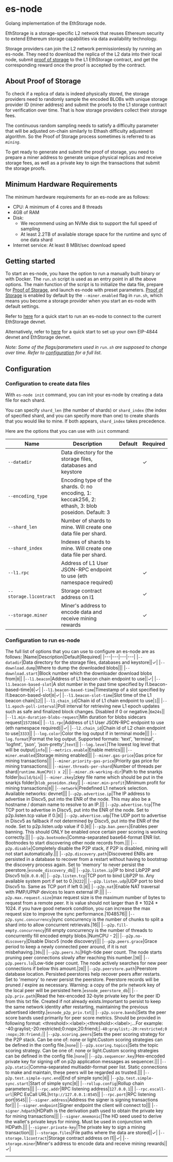 # es-node

Golang implementation of the EthStorage node.

EthStorage is a storage-specific L2 network that reuses Ethereum security to extend Ethereum storage capabilities via data availability technology.

Storage providers can join the L2 network permissionlessly by running an es-node. They need to download the replica of the L2 data into their local node, submit [proof of storage](#about-proof-of-storage) to the L1 EthStorage contract, and get the corresponding reward once the proof is accepted by the contract.

## About Proof of Storage

To check if a replica of data is indeed physically stored, the storage providers need to randomly sample the encoded BLOBs with unique storage provider ID (miner address) and submit the proofs to the L1 storage contract for verification over time. That is how storage providers collect their storage fees.

The continuous random sampling needs to satisfy a difficulty parameter that will be adjusted on-chain similarly to Ethash difficulty adjustment algorithm. So the Proof of Storage process sometimes is referred to as _`mining`_.

To get ready to generate and submit the proof of storage, you need to prepare a miner address to generate unique physical replicas and receive storage fees, as well as a private key to sign the transactions that submit the storage proofs.

## Minimum Hardware Requirements 

The minimum hardware requirements for an es-node are as follows:

 - CPU: A minimum of 4 cores and 8 threads
 - 4GB of RAM
 - Disk: 
    - We recommend using an NVMe disk to support the full speed of sampling
    - At least 2.2TB of available storage space for the runtime and sync of one data shard
 - Internet service: At least 8 MBit/sec download speed

## Getting started

To start an es-node, you have the option to run a manually built binary or with Docker. The `run.sh` script is used as an entry point in all the above options. The main function of the script is to initialize the data file, prepare for [Proof of Storage](#about-proof-of-storage), and launch es-node with preset parameters. 
[Proof of Storage](#about-proof-of-storage) is enabled by default by the `--miner.enabled` flag in `run.sh`, which means you become a storage provider when you start an es-node with default settings.

Refer to [here](/GUIDE.md) for a quick start to run an es-node to connect to the current EthStorage devnet.

Alternatively, refer to [here](/SETUP.md) for a quick start to set up your own EIP-4844 devnet and EthStorage devnet.

_Note: Some of the flags/parameters used in `run.sh` are supposed to change over time. Refer to [configuration](#configuration) for a full list._


## Configuration

### Configuration to create data files

With `es-node init` command, you can init your es-node by creating a data file for each shard.

You can specify `shard_len` (the number of shards) or `shard_index` (the index of specified shard, and you can specify more than one) to create shards that you would like to mine. If both appears, `shard_index` takes precedence. 

Here are the options that you can use with `init` command:

|Name|Description|Default|Required|
|---|---|---|---|
|`--datadir`|Data directory for the storage files, databases and keystore||✓|
|`--encoding_type`|Encoding type of the shards. 0: no encoding, 1: keccak256, 2: ethash, 3: blob poseidon. Default: 3|||
|`--shard_len`|Number of shards to mine. Will create one data file per shard.|||
|`--shard_index`|Indexes of shards to mine. Will create one data file per shard.|||
|`--l1.rpc`|Address of L1 User JSON-RPC endpoint to use (eth namespace required)||✓|
|`--storage.l1contract`|Storage contract address on l1||✓|
|`--storage.miner`|Miner's address to encode data and receive mining rewards||✓|

### Configuration to run es-node

The full list of options that you can use to configure an es-node are as follows:
|Name|Description|Default|Required|
|---|---|---|---|
|`--datadir`|Data directory for the storage files, databases and keystore||✓|
|`--download.dump`|Where to dump the downloaded blobs|||
|`--download.start`|Block number which the downloader download blobs from|`0`||
|`--l1.beacon`|Address of L1 beacon chain endpoint to use||✓|
|`--l1.beacon-based-slot`|A slot number in the past time specified by l1.beacon-based-time|`0`|✓|
|`--l1.beacon-based-time`|Timestamp of a slot specified by l1.beacon-based-slot|`0`|✓|
|`--l1.beacon-slot-time`|Slot time of the L1 beacon chain|`12`||
|`--l1.chain_id`|Chain id of L1 chain endpoint to use|`1`||
|`--l1.epoch-poll-interval`|Poll interval for retrieving new L1 epoch updates such as safe and finalized block changes. Disabled if 0 or negative.|`6m24s`||
|`--l1.min-duration-blobs-request`|Min duration for blobs sidecars request|`1572864`||
|`--l1.rpc`|Address of L1 User JSON-RPC endpoint to use (eth namespace required)||✓|
|`--l2.chain_id`|Chain id of L2 chain endpoint to use|`3333`||
|`--log.color`|Color the log output if in terminal mode|||
|`--log.format`|Format the log output. Supported formats: 'text', 'terminal', 'logfmt', 'json', 'json-pretty',|`text`||
|`--log.level`|The lowest log level that will be output|`info`||
|`--metrics.enable`|Enable metrics|||
|`--miner.enabled`|Storage mining enabled|||
|`--miner.gas-price`|Gas price for mining transactions|||
|`--miner.priority-gas-price`|Priority gas price for mining transactions|||
|`--miner.threads-per-shard`|Number of threads per shard|`runtime.NumCPU() x 2`||
|`--miner.zk-working-dir`|Path to the snarkjs folder|`build/bin`||
|`--miner.zkey`|zkey file name which should be put in the snarkjs folder|`blob_poseidon.zkey`||
|`--miner.min-profit`|Minimum profit for mining transactions|`0`||
|`--network`|Predefined L1 network selection. Available networks: devnet|||
|`--p2p.advertise.ip`|The IP address to advertise in Discv5, put into the ENR of the node. This may also be a hostname / domain name to resolve to an IP.|||
|`--p2p.advertise.tcp`|The TCP port to advertise in Discv5, put into the ENR of the node. Set to p2p.listen.tcp value if 0.|`0`||
|`--p2p.advertise.udp`|The UDP port to advertise in Discv5 as fallback if not determined by Discv5, put into the ENR of the node. Set to p2p.listen.udp value if 0.|`0`||
|`--p2p.ban.peers`|Enables peer banning. This should ONLY be enabled once certain peer scoring is working correctly.|||
|`--p2p.bootnodes`|Comma-separated base64-format ENR list. Bootnodes to start discovering other node records from.|||
|`--p2p.disable`|Completely disable the P2P stack, if P2P is disabled, mining will not start automatically.|||
|`--p2p.discovery.path`|Discovered ENRs are persisted in a database to recover from a restart without having to bootstrap the discovery process again. Set to 'memory' to never persist the peerstore.|`esnode_discovery_db`||
|`--p2p.listen.ip`|IP to bind LibP2P and Discv5 to|`0.0.0.0`||
|`--p2p.listen.tcp`|TCP port to bind LibP2P to. Any available system port if set to 0.|`9222`||
|`--p2p.listen.udp`|UDP port to bind Discv5 to. Same as TCP port if left 0.|`0`||
|`--p2p.nat`|Enable NAT traversal with PMP/UPNP devices to learn external IP.|||
|`--p2p.max.request.size`|max request size is the maximum number of bytes to request from a remote peer. It is value should not larger than 8 * 1024 * 1024. if you have good network condition, you can increase the max request size to improve the sync performance.|1048576||
|`--p2p.sync.concurrency`|sync concurrency is the number of chunks to split a shard into to allow concurrent retrievals.|16||
|`--p2p.fill-empty.concurrency`|fill empty concurrency is the number of threads to concurrently fill encoded empty blobs.|NumCPU - 2||
|`--p2p.no-discovery`|Disable Discv5 (node discovery)|||
|`--p2p.peers.grace`|Grace period to keep a newly connected peer around, if it is not misbehaving.|`30s`||
|`--p2p.peers.hi`|High-tide peer count. The node starts pruning peer connections slowly after reaching this number.|`30`||
|`--p2p.peers.lo`|Low-tide peer count. The node actively searches for new peer connections if below this amount.|`20`||
|`--p2p.peerstore.path`|Peerstore database location. Persisted peerstores help recover peers after restarts. Set to 'memory' to never persist the peerstore. Peerstore records will be pruned / expire as necessary. Warning: a copy of the priv network key of the local peer will be persisted here.|`esnode_peerstore_db`||
|`--p2p.priv.path`|Read the hex-encoded 32-byte private key for the peer ID from this txt file. Created if not already exists.Important to persist to keep the same network identity after restarting, maintaining the previous advertised identity.|`esnode_p2p_priv.txt`||
|`--p2p.score.bands`|Sets the peer score bands used primarily for peer score metrics. Should be provided in following format: \<threshold>:\<label>;\<threshold>:\<label>;...For example: -40:graylist;-20:restricted;0:nopx;20:friend;|`-40:graylist;-20:restricted;0:nopx;20:friend;`||
|`--p2p.scoring.peers`|Sets the peer scoring strategy for the P2P stack. Can be one of: none or light.Custom scoring strategies can be defined in the config file.|`none`||
|`--p2p.scoring.topics`|Sets the topic scoring strategy. Can be one of: none or light.Custom scoring strategies can be defined in the config file.|`none`||
|`--p2p.sequencer.key`|Hex-encoded private key for signing off on p2p application messages as sequencer.|||
|`--p2p.static`|Comma-separated multiaddr-format peer list. Static connections to make and maintain, these peers will be regarded as trusted.|||
|`--p2p.test.simple-sync.end`|End of simple sync|`0`||
|`--p2p.test.simple-sync.start`|Start of simple sync|`0`||
|`--rollup.config`|Rollup chain parameters|||
|`--rpc.addr`|RPC listening address|`127.0.0.1`||
|`--rpc.escall-url`|RPC EsCall URL|`http://127.0.0.1:8545`||
|`--rpc.port`|RPC listening port|`9545`||
|`--signer.address`|Address the signer is signing transactions for|||
|`--signer.endpoint`|Signer endpoint the client will connect to|||
|`--signer.hdpath`|HDPath is the derivation path used to obtain the private key for mining transactions|||
|`--signer.mnemonic`|The HD seed used to derive the wallet's private keys for mining. Must be used in conjunction with HDPath.|||
|`--signer.private-key`|The private key to sign a mining transaction|||
|`--storage.files`|File paths where the data are stored||✓|
|`--storage.l1contract`|Storage contract address on l1||✓|
|`--storage.miner`|Miner's address to encode data and receive mining rewards||✓|

--------------------------------------------------------------------------------
